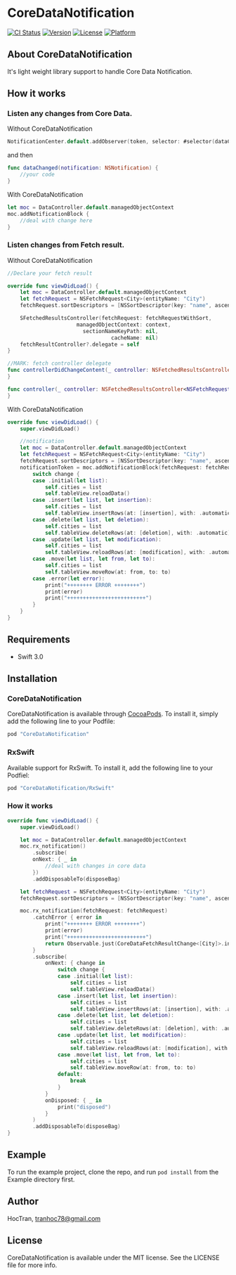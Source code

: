 # CoreDataNotification

[![CI Status](http://img.shields.io/travis/HocTran/CoreDataNotification.svg?style=flat)](https://travis-ci.org/HocTran/CoreDataNotification)
[![Version](https://img.shields.io/cocoapods/v/CoreDataNotification.svg?style=flat)](http://cocoapods.org/pods/CoreDataNotification)
[![License](https://img.shields.io/cocoapods/l/CoreDataNotification.svg?style=flat)](http://cocoapods.org/pods/CoreDataNotification)
[![Platform](https://img.shields.io/cocoapods/p/CoreDataNotification.svg?style=flat)](http://cocoapods.org/pods/CoreDataNotification)

## About CoreDataNotification

It's light weight library support to handle Core Data Notification.

## How it works

### Listen any changes from Core Data.

Without CoreDataNotification
```swift
NotificationCenter.default.addObserver(token, selector: #selector(dataChanged(notification:)), name: NSNotification.Name.NSManagedObjectContextDidSave, object: self)
```
and then
```swift
func dataChanged(notification: NSNotification) {
    //your code
}
```
With CoreDataNotification
```swift
let moc = DataController.default.managedObjectContext
moc.addNotificationBlock {
    //deal with change here
}
```

### Listen changes from Fetch result.
Without CoreDataNotification
```swift
//Declare your fetch result

override func viewDidLoad() {
    let moc = DataController.default.managedObjectContext
    let fetchRequest = NSFetchRequest<City>(entityName: "City")
    fetchRequest.sortDescriptors = [NSSortDescriptor(key: "name", ascending: true)]

    SFetchedResultsController(fetchRequest: fetchRequestWithSort,
                      managedObjectContext: context,
                        sectionNameKeyPath: nil,
                                 cacheName: nil)
    fetchResultController?.delegate = self
}

//MARK: fetch controller delegate
func controllerDidChangeContent(_ controller: NSFetchedResultsController<NSFetchRequestResult>) {
}

func controller(_ controller: NSFetchedResultsController<NSFetchRequestResult>, didChange anObject: Any, at indexPath: IndexPath?, for type: NSFetchedResultsChangeType, newIndexPath: IndexPath?) {
}
```
With CoreDataNotification

```swift
override func viewDidLoad() {
    super.viewDidLoad()

    //notification
    let moc = DataController.default.managedObjectContext
    let fetchRequest = NSFetchRequest<City>(entityName: "City")
    fetchRequest.sortDescriptors = [NSSortDescriptor(key: "name", ascending: true)]
    notificationToken = moc.addNotificationBlock(fetchRequest: fetchRequest) { change in
        switch change {
        case .initial(let list):
            self.cities = list
            self.tableView.reloadData()
        case .insert(let list, let insertion):
            self.cities = list
            self.tableView.insertRows(at: [insertion], with: .automatic)
        case .delete(let list, let deletion):
            self.cities = list
            self.tableView.deleteRows(at: [deletion], with: .automatic)
        case .update(let list, let modification):
            self.cities = list
            self.tableView.reloadRows(at: [modification], with: .automatic)
        case .move(let list, let from, let to):
            self.cities = list
            self.tableView.moveRow(at: from, to: to)
        case .error(let error):
            print("++++++++ ERROR ++++++++")
            print(error)
            print("+++++++++++++++++++++++++")
        }
    }
}
```

## Requirements
 - Swift 3.0

## Installation

### CoreDataNotification
CoreDataNotification is available through [CocoaPods](http://cocoapods.org). To install
it, simply add the following line to your Podfile:

```ruby
pod "CoreDataNotification"
```

### RxSwift
Available support for RxSwift. To install it, add the following line to your Podfiel:

```ruby
pod "CoreDataNotification/RxSwift"
```
### How it works

```swift
override func viewDidLoad() {
    super.viewDidLoad()

    let moc = DataController.default.managedObjectContext
    moc.rx_notification()
        .subscribe(
        onNext: { _ in
            //deal with changes in core data
        })
        .addDisposableTo(disposeBag)

    let fetchRequest = NSFetchRequest<City>(entityName: "City")
    fetchRequest.sortDescriptors = [NSSortDescriptor(key: "name", ascending: true)]

    moc.rx_notification(fetchRequest: fetchRequest)
        .catchError { error in
            print("++++++++ ERROR ++++++++")
            print(error)
            print("+++++++++++++++++++++++++")
            return Observable.just(CoreDataFetchResultChange<[City]>.initial([]))
        }
        .subscribe(
            onNext: { change in
                switch change {
                case .initial(let list):
                    self.cities = list
                    self.tableView.reloadData()
                case .insert(let list, let insertion):
                    self.cities = list
                    self.tableView.insertRows(at: [insertion], with: .automatic)
                case .delete(let list, let deletion):
                    self.cities = list
                    self.tableView.deleteRows(at: [deletion], with: .automatic)
                case .update(let list, let modification):
                    self.cities = list
                    self.tableView.reloadRows(at: [modification], with: .automatic)
                case .move(let list, let from, let to):
                    self.cities = list
                    self.tableView.moveRow(at: from, to: to)
                default:
                    break
                }   
            }
            onDisposed: { _ in
                print("disposed")
            }
        )
        .addDisposableTo(disposeBag)
}
```

## Example

To run the example project, clone the repo, and run `pod install` from the Example directory first.

## Author

HocTran, tranhoc78@gmail.com

## License

CoreDataNotification is available under the MIT license. See the LICENSE file for more info.
